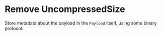 # Remove UncompressedSize

Store metadata about the payload in the `Payload` itself, using some binary protocol.

